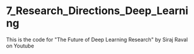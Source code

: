 # 7_Research_Directions_Deep_Learning
This is the code for "The Future of Deep Learning Research" by Siraj Raval on Youtube
